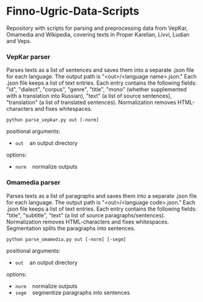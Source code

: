 # Finno-Ugric-Data-Scripts

Repository with scripts for parsing and preprocessing data from VepKar, Omamedia and Wikipedia, covering texts in Proper Karelian, Livvi, Ludian and Veps.

### VepKar parser

Parses texts as a list of sentences and saves them into a separate .json file for each language. The output path is "\<out\>/\<language name\>.json." Each .json file keeps a list of text entries. Each entry contains the following fields: "id", "dialect", "corpus", "genre", "title", "mono" (whether supplemented with a translation into Russian), "text" (a list of source sentences), "translation" (a list of translated sentences). Normalization removes HTML-characters and fixes whitespaces.

```
python parse_vepkar.py out [-norm]
```

positional arguments:
 - `out`&nbsp;&nbsp;&nbsp;&nbsp;an output directory

options:
 - `norm`&nbsp;&nbsp;&nbsp;&nbsp;normalize outputs


 ### Omamedia parser

Parses texts as a list of paragraphs and saves them into a separate .json file for each language. The output path is "\<out\>/\<language code\>.json." Each .json file keeps a list of text entries. Each entry contains the following fields: "title", "subtitle", "text" (a list of source paragraphs/sentences). Normalization removes HTML-characters and fixes whitespaces. Segmentation splits the paragraphs into sentences.

```
python parse_omamedia.py out [-norm] [-segm]
```

positional arguments:
 - `out`&nbsp;&nbsp;&nbsp;&nbsp;an output directory

options:
 - `norm`&nbsp;&nbsp;&nbsp;&nbsp;normalize outputs
 - `segm`&nbsp;&nbsp;&nbsp;&nbsp;segmentize paragraphs into sentences